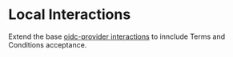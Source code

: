 # Local Interactions
Extend the base [oidc-provider interactions](https://github.com/panva/node-oidc-provider/tree/master/lib/helpers/interaction_policy) to innclude Terms and Conditions acceptance.